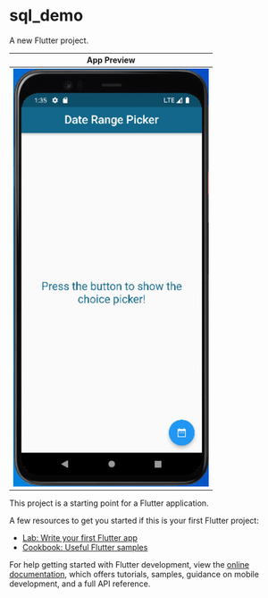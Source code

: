 # sql_demo

A new Flutter project.

|              App Preview             
| :----------------------------------: 
| <a href="https://youtu.be/RbTyC0ipCCI" target="_blank"><img src="./screenshort/fullscreen.gif" width="350"></a> 

This project is a starting point for a Flutter application.

A few resources to get you started if this is your first Flutter project:

- [Lab: Write your first Flutter app](https://docs.flutter.dev/get-started/codelab)
- [Cookbook: Useful Flutter samples](https://docs.flutter.dev/cookbook)

For help getting started with Flutter development, view the
[online documentation](https://docs.flutter.dev/), which offers tutorials,
samples, guidance on mobile development, and a full API reference.
